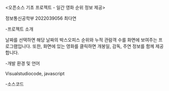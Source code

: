<오픈소스 기초 프로젝트 - 일간 영화 순위 정보 제공>

정보통신공학부 2022039056 최다연

 
-프로젝트 소개 

날짜를 선택하면 해당 날짜의 박스오피스 순위와 누적 관람객 수를 화면에 보여주는 프로그램입니다. 또한, 화면에 있는 영화를 클릭하면 개봉일, 감독, 주연 정보를 함께 제공합니다.

-개발 환경 및 언어

Visualstudiocode, javascript

-소스코드

<!DOCTYPE html>
<html>
<head>
<meta charset="UTF-8">
<title>Insert title here</title>
<script src="http://code.jquery.com/jquery-3.6.0.min.js"></script>
<script>
            $(function() {
                let y = new Date();
                y.setDate(y.getDate()-1);
                let str = y.getFullYear() + "-"
                + ("0" + (y.getMonth() + 1)).slice(-2) + "-"
                + ("0" + y.getDate()).slice(-2);
                $("#date").attr("max",str);

                // 버튼의 클릭 이벤트
                $("#mybtn").click(function() {
                    let d = $("#date").val();//YYYY-MM-dd
                    const regex = /-/g;
                    let d_str = d.replace(regex,"")//YYYYMMdd 

                    let url = "http://kobis.or.kr/kobisopenapi/webservice/rest/boxoffice/searchDailyBoxOfficeList.json?key=f5eef3421c602c6cb7ea224104795888&targetDt="+d_str

                     $.getJSON(url, function(data) {
                         let movieList = data.boxOfficeResult.dailyBoxOfficeList;
                         $("#boxoffice").empty();
                         $("#boxoffice").append(d+" 박스 오피스 순위<br>");
                         for(let i in movieList){
                             $("#boxoffice").append("<div class='movie' id="+movieList[i].movieCd+">"+(parseInt(i)+1)+". "+movieList[i].movieNm+" / "+movieList[i].audiAcc+"명</div><hr>");
                             console.log(movieList[i].movieCd);
                         }
                        });
                });//button click
                //영화 제목 클릭시 영화 정보 출력
                $("#boxoffice").on("click",".movie", function(){
                    let d = $(this);
                    let movieCd = d.attr("id");
                    let url = "http://www.kobis.or.kr/kobisopenapi/webservice/rest/movie/searchMovieInfo.json?key=f5eef3421c602c6cb7ea224104795888&movieCd="+movieCd;
                    $.getJSON(url,function(res){
                        let movie = res.movieInfoResult.movieInfo;
                        d.append("<hr>");
                        d.append("개봉일 : "+movie.openDt+"<br>");
                        d.append("감독 : "+movie.directors[0].peopleNm+"<br>");
                        d.append("주연 : "+movie.actors[0].peopleNm+", "+movie.actors[1].peopleNm+", "+movie.actors[2].peopleNm);
                        d.append("<hr>");

                    })
                })
            });//ready
        </script>

</head>
<body>
<input type="date" id="date"><button id="mybtn">확인</button>
<div id="boxoffice">
    박스 오피스 순위<br>
</div>
</body>
</html>
